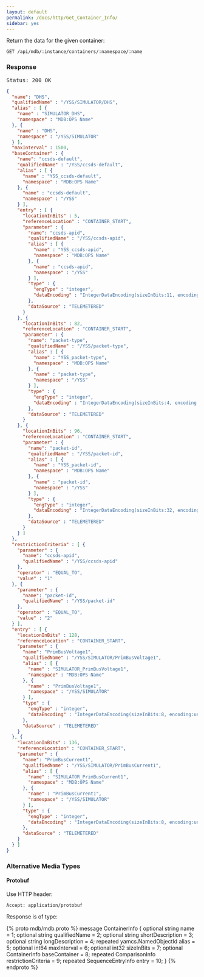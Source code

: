 ```yaml
---
layout: default
permalink: /docs/http/Get_Container_Info/
sidebar: yes
---
```


Return the data for the given container:

    GET /api/mdb/:instance/containers/:namespace/:name


### Response

<pre class="header">Status: 200 OK</pre>
```json
{
  "name": "DHS",
  "qualifiedName" : "/YSS/SIMULATOR/DHS",
  "alias" : [ {
    "name" : "SIMULATOR_DHS",
    "namespace" : "MDB:OPS Name"
  }, {
    "name" : "DHS",
    "namespace" : "/YSS/SIMULATOR"
  } ],
  "maxInterval" : 1500,
  "baseContainer" : {
    "name": "ccsds-default",
    "qualifiedName" : "/YSS/ccsds-default",
    "alias" : [ {
      "name" : "YSS_ccsds-default",
      "namespace" : "MDB:OPS Name"
    }, {
      "name" : "ccsds-default",
      "namespace" : "/YSS"
    } ],
    "entry" : [ {
      "locationInBits" : 5,
      "referenceLocation" : "CONTAINER_START",
      "parameter" : {
        "name": "ccsds-apid",
        "qualifiedName" : "/YSS/ccsds-apid",
        "alias" : [ {
          "name" : "YSS_ccsds-apid",
          "namespace" : "MDB:OPS Name"
        }, {
          "name" : "ccsds-apid",
          "namespace" : "/YSS"
        } ],
        "type" : {
          "engType" : "integer",
          "dataEncoding" : "IntegerDataEncoding(sizeInBits:11, encoding:unsigned, defaultCalibrator:null byteOrder:BIG_ENDIAN)"
        },
        "dataSource" : "TELEMETERED"
      }
    }, {
      "locationInBits" : 82,
      "referenceLocation" : "CONTAINER_START",
      "parameter" : {
        "name": "packet-type",
        "qualifiedName" : "/YSS/packet-type",
        "alias" : [ {
          "name" : "YSS_packet-type",
          "namespace" : "MDB:OPS Name"
        }, {
          "name" : "packet-type",
          "namespace" : "/YSS"
        } ],
        "type" : {
          "engType" : "integer",
          "dataEncoding" : "IntegerDataEncoding(sizeInBits:4, encoding:unsigned, defaultCalibrator:null byteOrder:BIG_ENDIAN)"
        },
        "dataSource" : "TELEMETERED"
      }
    }, {
      "locationInBits" : 96,
      "referenceLocation" : "CONTAINER_START",
      "parameter" : {
        "name": "packet-id",
        "qualifiedName" : "/YSS/packet-id",
        "alias" : [ {
          "name" : "YSS_packet-id",
          "namespace" : "MDB:OPS Name"
        }, {
          "name" : "packet-id",
          "namespace" : "/YSS"
        } ],
        "type" : {
          "engType" : "integer",
          "dataEncoding" : "IntegerDataEncoding(sizeInBits:32, encoding:unsigned, defaultCalibrator:null byteOrder:BIG_ENDIAN)"
        },
        "dataSource" : "TELEMETERED"
      }
    } ]
  },
  "restrictionCriteria" : [ {
    "parameter" : {
      "name": "ccsds-apid",
      "qualifiedName" : "/YSS/ccsds-apid"
    },
    "operator" : "EQUAL_TO",
    "value" : "1"
  }, {
    "parameter" : {
      "name": "packet-id",
      "qualifiedName" : "/YSS/packet-id"
    },
    "operator" : "EQUAL_TO",
    "value" : "2"
  } ],
  "entry" : [ {
    "locationInBits" : 128,
    "referenceLocation" : "CONTAINER_START",
    "parameter" : {
      "name": "PrimBusVoltage1",
      "qualifiedName" : "/YSS/SIMULATOR/PrimBusVoltage1",
      "alias" : [ {
        "name" : "SIMULATOR_PrimBusVoltage1",
        "namespace" : "MDB:OPS Name"
      }, {
        "name" : "PrimBusVoltage1",
        "namespace" : "/YSS/SIMULATOR"
      } ],
      "type" : {
        "engType" : "integer",
        "dataEncoding" : "IntegerDataEncoding(sizeInBits:8, encoding:unsigned, defaultCalibrator:null byteOrder:BIG_ENDIAN)"
      },
      "dataSource" : "TELEMETERED"
    }
  }, {
    "locationInBits" : 136,
    "referenceLocation" : "CONTAINER_START",
    "parameter" : {
      "name": "PrimBusCurrent1",
      "qualifiedName" : "/YSS/SIMULATOR/PrimBusCurrent1",
      "alias" : [ {
        "name" : "SIMULATOR_PrimBusCurrent1",
        "namespace" : "MDB:OPS Name"
      }, {
        "name" : "PrimBusCurrent1",
        "namespace" : "/YSS/SIMULATOR"
      } ],
      "type" : {
        "engType" : "integer",
        "dataEncoding" : "IntegerDataEncoding(sizeInBits:8, encoding:unsigned, defaultCalibrator:null byteOrder:BIG_ENDIAN)"
      },
      "dataSource" : "TELEMETERED"
    }
  } ]
}
```


### Alternative Media Types

#### Protobuf

Use HTTP header:

    Accept: application/protobuf
    
Response is of type:

{% proto mdb/mdb.proto %}
message ContainerInfo {
  optional string name = 1;
  optional string qualifiedName = 2;
  optional string shortDescription = 3;
  optional string longDescription = 4;
  repeated yamcs.NamedObjectId alias = 5;
  optional int64 maxInterval = 6;
  optional int32 sizeInBits = 7;
  optional ContainerInfo baseContainer = 8;
  repeated ComparisonInfo restrictionCriteria = 9;
  repeated SequenceEntryInfo entry = 10;
}
{% endproto %}
